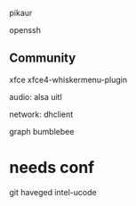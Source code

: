 pikaur

openssh


## Community


xfce
xfce4-whiskermenu-plugin

audio:
alsa uitl

network:
dhclient


graph
bumblebee


# needs conf
git
haveged
intel-ucode
